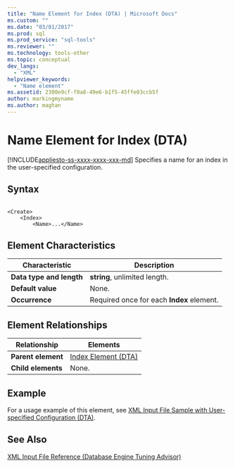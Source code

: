```yaml
---
title: "Name Element for Index (DTA) | Microsoft Docs"
ms.custom: ""
ms.date: "03/01/2017"
ms.prod: sql
ms.prod_service: "sql-tools"
ms.reviewer: ""
ms.technology: tools-other
ms.topic: conceptual
dev_langs: 
  - "XML"
helpviewer_keywords: 
  - "Name element"
ms.assetid: 2300e9cf-f0a8-49e6-b1f5-45ffe03ccb5f
author: markingmyname
ms.author: maghan
---
```

# Name Element for Index (DTA)
[!INCLUDE[appliesto-ss-xxxx-xxxx-xxx-md](../../includes/appliesto-ss-xxxx-xxxx-xxx-md.md)]
  Specifies a name for an index in the user-specified configuration.  
  
## Syntax  
  
```  
  
<Create>  
    <Index>  
        <Name>...</Name>  
```  
  
## Element Characteristics  
  
|Characteristic|Description|  
|--------------------|-----------------|  
|**Data type and length**|**string**, unlimited length.|  
|**Default value**|None.|  
|**Occurrence**|Required once for each **Index** element.|  
  
## Element Relationships  
  
|Relationship|Elements|  
|------------------|--------------|  
|**Parent element**|[Index Element &#40;DTA&#41;](../../tools/dta/index-element-dta.md)|  
|**Child elements**|None.|  
  
## Example  
 For a usage example of this element, see [XML Input File Sample with User-specified Configuration &#40;DTA&#41;](../../tools/dta/xml-input-file-sample-with-user-specified-configuration-dta.md).  
  
## See Also  
 [XML Input File Reference &#40;Database Engine Tuning Advisor&#41;](../../tools/dta/xml-input-file-reference-database-engine-tuning-advisor.md)  
  
  
